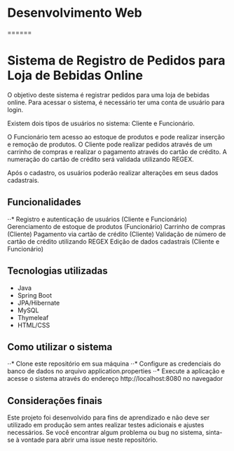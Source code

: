 # Desenvolvimento Web
======

# Sistema de Registro de Pedidos para Loja de Bebidas Online

O objetivo deste sistema é registrar pedidos para uma loja de bebidas online. Para acessar o sistema, é necessário ter uma conta de usuário para login.

Existem dois tipos de usuários no sistema: Cliente e Funcionário.

O Funcionário tem acesso ao estoque de produtos e pode realizar inserção e remoção de produtos. O Cliente pode realizar pedidos através de um carrinho de compras e realizar o pagamento através do cartão de crédito. A numeração do cartão de crédito será validada utilizando REGEX.

Após o cadastro, os usuários poderão realizar alterações em seus dados cadastrais.

## Funcionalidades
⋅⋅* 
Registro e autenticação de usuários (Cliente e Funcionário)
Gerenciamento de estoque de produtos (Funcionário)
Carrinho de compras (Cliente)
Pagamento via cartão de crédito (Cliente)
Validação de número de cartão de crédito utilizando REGEX
Edição de dados cadastrais (Cliente e Funcionário)

## Tecnologias utilizadas

* Java
* Spring Boot
* JPA/Hibernate
* MySQL
* Thymeleaf
* HTML/CSS

## Como utilizar o sistema
⋅⋅* Clone este repositório em sua máquina
⋅⋅* Configure as credenciais do banco de dados no arquivo application.properties
⋅⋅* Execute a aplicação e acesse o sistema através do endereço http://localhost:8080 no navegador

## Considerações finais
Este projeto foi desenvolvido para fins de aprendizado e não deve ser utilizado em produção sem antes realizar testes adicionais e ajustes necessários. Se você encontrar algum problema ou bug no sistema, sinta-se à vontade para abrir uma issue neste repositório.



